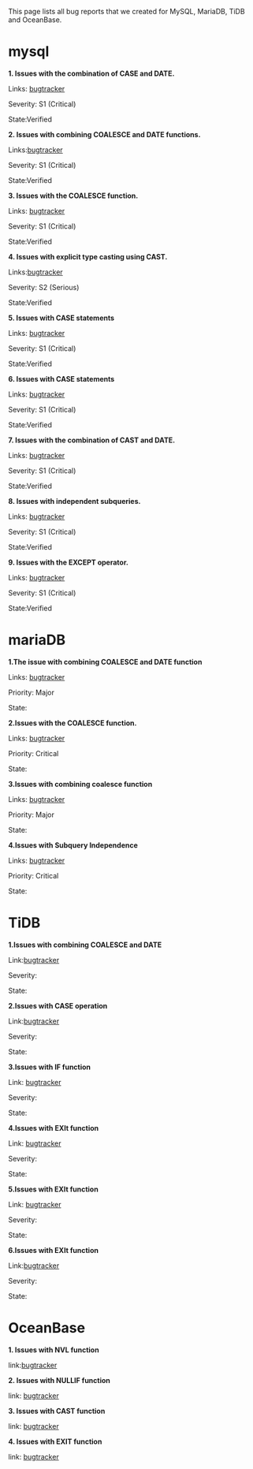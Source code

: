 This page lists all bug reports that we created for MySQL, MariaDB, TiDB and OceanBase.
# mysql
**1. Issues with the combination of CASE and DATE.**

Links: [bugtracker](https://bugs.mysql.com/bug.php?id=116720)

Severity:	S1 (Critical)

State:Verified

**2. Issues with combining COALESCE and DATE functions.**

Links:[bugtracker](https://bugs.mysql.com/bug.php?id=116721)

Severity:	S1 (Critical)

State:Verified

**3. Issues with the COALESCE function.**

Links: [bugtracker](https://bugs.mysql.com/bug.php?id=116722)

Severity:	S1 (Critical)

State:Verified

**4. Issues with explicit type casting using CAST.**

Links:[bugtracker](https://bugs.mysql.com/bug.php?id=116723)

Severity:	S2 (Serious)

State:Verified

**5. Issues with CASE statements**

Links: [bugtracker](https://bugs.mysql.com/bug.php?id=116724)

Severity:	S1 (Critical)

State:Verified

**6. Issues with CASE statements**

Links: [bugtracker](https://bugs.mysql.com/bug.php?id=116725)

Severity:	S1 (Critical)

State:Verified

**7. Issues with the combination of CAST and DATE.**

Links: [bugtracker](https://bugs.mysql.com/bug.php?id=116726)

Severity:	S1 (Critical)

State:Verified

**8. Issues with independent subqueries.**

Links: [bugtracker](https://bugs.mysql.com/bug.php?id=116727)

Severity:	S1 (Critical)

State:Verified

**9. Issues with the EXCEPT operator.**

Links: [bugtracker](https://bugs.mysql.com/bug.php?id=116728)

Severity:	S1 (Critical)

State:Verified
# mariaDB
**1.The issue with combining COALESCE and DATE function**


Links: [bugtracker](https://jira.mariadb.org/browse/MDEV-35453)

Priority: Major

State:



**2.Issues with the COALESCE function.**

Links: [bugtracker](https://jira.mariadb.org/browse/MDEV-35454)

Priority: Critical

State:



**3.Issues with combining  coalesce function**

Links: [bugtracker](https://jira.mariadb.org/browse/MDEV-35455)

Priority: Major

State:

**4.Issues with Subquery Independence**

Links: [bugtracker](https://jira.mariadb.org/browse/MDEV-35456)

Priority: Critical

State:

# TiDB
**1.Issues with combining COALESCE and DATE**

Link:[bugtracker](https://github.com/pingcap/docs/issues/19473)

Severity:

State:

**2.Issues with CASE operation**

Link:[bugtracker](https://github.com/pingcap/docs/issues/19474)

Severity:

State:



**3.Issues with IF function**

Link: [bugtracker](https://github.com/pingcap/docs/issues/19475)

Severity:

State:



**4.Issues with EXIt function**

Link: [bugtracker](https://github.com/pingcap/docs/issues/19476)

Severity:

State:



**5.Issues with EXIt function**

Link: [bugtracker](https://github.com/pingcap/docs/issues/19476)

Severity:

State:



**6.Issues with EXIt function**

Link:[bugtracker](https://github.com/pingcap/docs/issues/19476)

Severity:

State:

# OceanBase
**1. Issues with NVL function**

link:[bugtracker](https://github.com/oceanbase/oceanbase/issues/2167)



**2. Issues with NULLIF function**

link: [bugtracker](https://github.com/oceanbase/oceanbase/issues/2168)



**3. Issues with CAST function**

link: [bugtracker](https://github.com/oceanbase/oceanbase/issues/2169)



**4. Issues with EXIT function**

link: [bugtracker](https://github.com/oceanbase/oceanbase/issues/2170)


